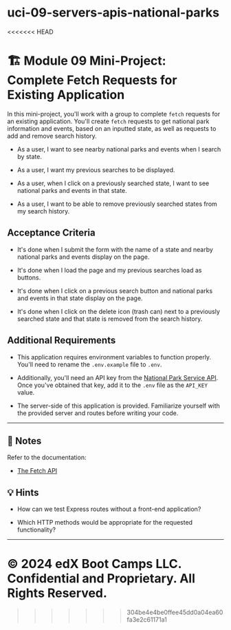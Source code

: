 # uci-09-servers-apis-national-parks
<<<<<<< HEAD

# 🏗️ Module 09 Mini-Project: Complete Fetch Requests for Existing Application

In this mini-project, you'll work with a group to complete `fetch` requests for an existing application. You'll create `fetch` requests to get national park information and events, based on an inputted state, as well as requests to add and remove search history.  

* As a user, I want to see nearby national parks and events when I search by state.

* As a user, I want my previous searches to be displayed.

* As a user, when I click on a previously searched state, I want to see national parks and events in that state.

* As a user, I want to be able to remove previously searched states from my search history.  

## Acceptance Criteria

* It's done when I submit the form with the name of a state and nearby national parks and events display on the page.

* It's done when I load the page and my previous searches load as buttons.

* It's done when I click on a previous search button and national parks and events in that state display on the page.

* It's done when I click on the delete icon (trash can) next to a previously searched state and that state is removed from the search history.

## Additional Requirements

* This application requires environment variables to function properly. You'll need to rename the `.env.example` file to `.env`.

* Additionally, you'll need an API key from the [National Park Service API](https://www.nps.gov/subjects/developer/get-started.htm). Once you've obtained that key, add it to the `.env` file as the `API_KEY` value.

* The server-side of this application is provided. Familiarize yourself with the provided server and routes before writing your code.

---

## 📝 Notes

Refer to the documentation:

* [The Fetch API](https://developer.mozilla.org/en-US/docs/Web/API/Fetch_API/Using_Fetch)

## 💡 Hints

* How can we test Express routes without a front-end application?

* Which HTTP methods would be appropriate for the requested functionality?

---
© 2024 edX Boot Camps LLC. Confidential and Proprietary. All Rights Reserved.
=======
>>>>>>> 304be4e4be0ffee45dd0a04ea60fa3e2c61171a1
